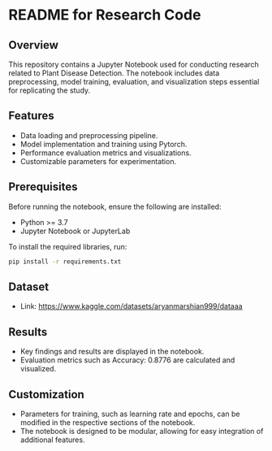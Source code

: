 # README for Research Code

## Overview
This repository contains a Jupyter Notebook used for conducting research related to Plant Disease Detection. The notebook includes data preprocessing, model training, evaluation, and visualization steps essential for replicating the study.

## Features
- Data loading and preprocessing pipeline.
- Model implementation and training using Pytorch.
- Performance evaluation metrics and visualizations.
- Customizable parameters for experimentation.

## Prerequisites
Before running the notebook, ensure the following are installed:
- Python >= 3.7
- Jupyter Notebook or JupyterLab

To install the required libraries, run:
```bash
pip install -r requirements.txt
```

## Dataset
- Link: https://www.kaggle.com/datasets/aryanmarshian999/dataaa

## Results
- Key findings and results are displayed in the notebook.
- Evaluation metrics such as Accuracy: 0.8776 are calculated and visualized.

## Customization
- Parameters for training, such as learning rate and epochs, can be modified in the respective sections of the notebook.
- The notebook is designed to be modular, allowing for easy integration of additional features.

